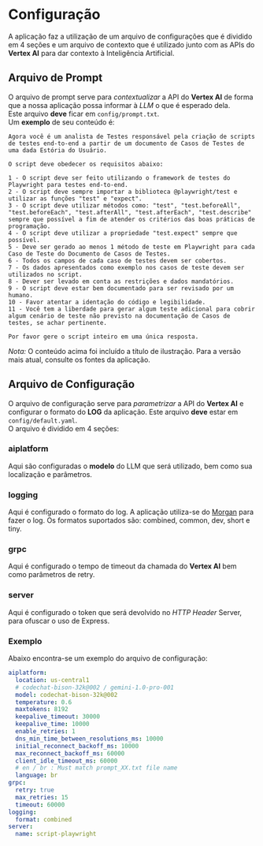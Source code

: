 # Configuração

A aplicação faz a utilização de um arquivo de configurações que é dividido em 4 seções e um arquivo de contexto que é utilizado junto com as APIs do **Vertex AI** para dar contexto à Inteligência Artificial.

## Arquivo de Prompt
O arquivo de prompt serve para *contextualizar* a API do **Vertex AI** de forma que a nossa aplicação possa informar à *LLM* o que é esperado dela.  
Este arquivo **deve** ficar em `config/prompt.txt`.  
Um **exemplo** de seu conteúdo é:
```
Agora você é um analista de Testes responsável pela criação de scripts de testes end-to-end a partir de um documento de Casos de Testes de uma dada Estória do Usuário.

O script deve obedecer os requisitos abaixo:

1 - O script deve ser feito utilizando o framework de testes do Playwright para testes end-to-end.
2 - O script deve sempre importar a biblioteca @playwright/test e utilizar as funções "test" e "expect".
3 - O script deve utilizar métodos como: "test", "test.beforeAll", "test.beforeEach", "test.afterAll", "test.afterEach", "test.describe" sempre que possível a fim de atender os critérios das boas práticas de programação.
4 - O script deve utilizar a propriedade "test.expect" sempre que possível.
5 - Deve ser gerado ao menos 1 método de teste em Playwright para cada Caso de Teste do Documento de Casos de Testes.
6 - Todos os campos de cada caso de testes devem ser cobertos.
7 - Os dados apresentados como exemplo nos casos de teste devem ser utilizados no script.
8 - Dever ser levado em conta as restrições e dados mandatórios.
9 - O script deve estar bem documentado para ser revisado por um humano.
10 - Favor atentar a identação do código e legibilidade.
11 - Você tem a liberdade para gerar algum teste adicional para cobrir algum cenário de teste não previsto na documentação de Casos de testes, se achar pertinente.
 
Por favor gere o script inteiro em uma única resposta.
```

*Nota:* O conteúdo acima foi incluído a título de ilustração. Para a versão mais atual, consulte os fontes da aplicação.

## Arquivo de Configuração
O arquivo de configuração serve para *parametrizar* a API do **Vertex AI** e configurar o formato do **LOG** da aplicação. Este arquivo **deve** estar em `config/default.yaml`.  
O arquivo é dividido em 4 seções:

### aiplatform
Aqui são configuradas o **modelo** do LLM que será utilizado, bem como sua localização e parâmetros.

### logging
Aqui é configurado o formato do log. A aplicação utiliza-se do [Morgan](https://github.com/expressjs/morgan) para fazer o log. Os formatos suportados são: combined, common, dev, short e tiny.

### grpc
Aqui é configurado o tempo de timeout da chamada do **Vertex AI** bem como parâmetros de retry.

### server
Aqui é configurado o token que será devolvido no *HTTP Header* Server, para ofuscar o uso de Express. 

### Exemplo
Abaixo encontra-se um exemplo do arquivo de configuração:
```yaml
aiplatform:
  location: us-central1
  # codechat-bison-32k@002 / gemini-1.0-pro-001
  model: codechat-bison-32k@002
  temperature: 0.6
  maxtokens: 8192
  keepalive_timeout: 30000
  keepalive_time: 10000
  enable_retries: 1
  dns_min_time_between_resolutions_ms: 10000
  initial_reconnect_backoff_ms: 10000
  max_reconnect_backoff_ms: 60000
  client_idle_timeout_ms: 60000
  # en / br : Must match prompt_XX.txt file name
  language: br
grpc:
  retry: true
  max_retries: 15
  timeout: 60000
logging:
  format: combined
server:
  name: script-playwright
```